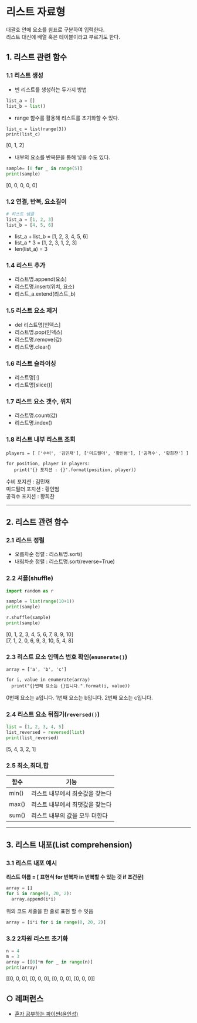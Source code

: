 리스트 자료형
===

대괄호 안에 요소를 쉼표로 구분하여 입력한다.   
리스트 대신에 배열 혹은 테이블이라고 부르기도 한다. 
   
## 1. 리스트 관련 함수

### 1.1 리스트 생성
- 빈 리스트를 생성하는 두가지 방법
```python
list_a = []
list_b = list()
```
- range 함수를 활용해 리스트를 초기화할 수 있다.
```
list_c = list(range(3))
print(list_c)
```
[0, 1, 2]

- 내부의 요소를 반복문을 통해 넣을 수도 있다.
```python
sample= [0 for _ in range(5)]
print(sample)
```
[0, 0, 0, 0, 0]

### 1.2 연결, 반복, 요소길이
```python
# 리스트 샘플
list_a = [1, 2, 3]
list_b = [4, 5, 6]
```
- list_a + list_b = [1, 2, 3, 4, 5, 6]
- list_a * 3 = [1, 2, 3, 1, 2, 3]
- len(list_a) = 3

### 1.4 리스트 추가
- 리스트명.append(요소)
- 리스트명.insert(위치, 요소)   
- 리스트_a.extend(리스트_b)

### 1.5 리스트 요소 제거
- del 리스트명[인덱스]
- 리스트명.pop(인덱스)
- 리스트명.remove(값)
- 리스트명.clear()

### 1.6 리스트 슬라이싱
- 리스트명[:]
- 리스트명[slice()]

### 1.7 리스트 요소 갯수, 위치
- 리스트명.count(값)
- 리스트명.index()

### 1.8 리스트 내부 리스트 조회
```
players = [ ['수비', '김민재'], ['미드필더', '황인범'], ['공격수', '황희찬'] ]

for position, player in players:
   print('{} 포지션 : {}'.format(position, player))
```

수비 포지션 : 김민재   
미드필더 포지션 : 황인범   
공격수 포지션 : 황희찬


___
## 2. 리스트 관련 함수
### 2.1 리스트 정렬
- 오름차순 정렬 : 리스트명.sort()
- 내림차순 정렬 : 리스트명.sort(reverse=True)

### 2.2 셔플(shuffle)
```python
import random as r

sample = list(range(10+1))
print(sample)

r.shuffle(sample)
print(sample)
```
[0, 1, 2, 3, 4, 5, 6, 7, 8, 9, 10]    
[7, 1, 2, 0, 6, 9, 3, 10, 5, 4, 8]   

### 2.3 리스트 요소 인덱스 번호 확인(`enumerate()`)
```
array = ['a', 'b', 'c']

for i, value in enumerate(array)
  print("{}번째 요소는 {}입니다.".format(i, value))
```
0번째 요소는 a입니다.
1번째 요소는 b입니다.
2번째 요소는 c입니다.

### 2.4 리스트 요소 뒤집기(`reversed()`)
```python
list = [1, 2, 3, 4, 5]
list_reversed = reversed(list)
print(list_reversed)
```
[5, 4, 3, 2, 1]

### 2.5 최소,최대,합
| 함수 | 기능 |
| -- | -- |
| min() | 리스트 내부에서 최솟값을 찾는다 |
| max() | 리스트 내부에서 최댓값을 찾는다 |
| sum() | 리스트 내부의 값을 모두 더한다 |

___

## 3. 리스트 내포(List comprehension)
### 3.1 리스트 내포 예시
**리스트 이름 = [ 표현식 for 반복자 in 반복할 수 있는 것 if 조건문]**

```python
array = []
for i in range(0, 20, 2):
  array.append(i*i)
```

위의 코드 세줄을 한 줄로 표현 할 수 잇음
```python
array = [i*i for i in range(0, 20, 2)]
```

### 3.2 2차원 리스트 초기화
```python
n = 4
m = 3
array = [[0]*m for _ in range(n)]
print(array)
```
[[0, 0, 0], [0, 0, 0], [0, 0, 0], [0, 0, 0]]

## ○ 레퍼런스
* [혼자 공부하는 파이썬(윤인성)](https://www.hanbit.co.kr/store/books/look.php?p_code=B2587075793)
